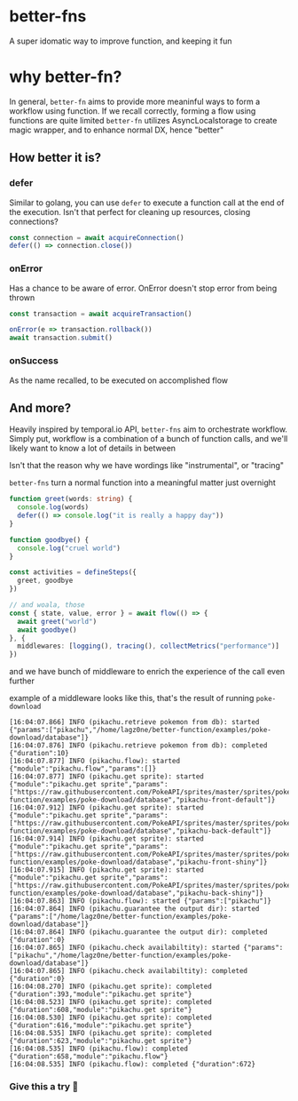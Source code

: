 # better-fns

A super idomatic way to improve function, and keeping it fun

# why better-fn?

In general, `better-fn` aims to provide more meaninful ways to form a workflow using function. If we recall correctly, forming a flow using functions are quite limited
`better-fn` utilizes AsyncLocalstorage to create magic wrapper, and to enhance normal DX, hence "better"

## How better it is?

### defer
Similar to golang, you can use `defer` to execute a function call at the end of the execution. Isn't that perfect for cleaning up resources, closing connections?
```typescript
const connection = await acquireConnection()
defer(() => connection.close())
```

### onError
Has a chance to be aware of error. OnError doesn't stop error from being thrown

```typescript
const transaction = await acquireTransaction()

onError(e => transaction.rollback())
await transaction.submit()
```

### onSuccess
As the name recalled, to be executed on accomplished flow

## And more?

Heavily inspired by temporal.io API, `better-fns` aim to orchestrate workflow. 
Simply put, workflow is a combination of a bunch of function calls, and we'll likely want to know a lot of details in between

Isn't that the reason why we have wordings like "instrumental", or "tracing"

`better-fns` turn a normal function into a meaningful matter just overnight

```typescript
function greet(words: string) {
  console.log(words)
  defer(() => console.log("it is really a happy day"))
}

function goodbye() {
  console.log("cruel world")
}

const activities = defineSteps({
  greet, goodbye
})

// and woala, those 
const { state, value, error } = await flow(() => {
  await greet("world")
  await goodbye()
}, {
  middlewares: [logging(), tracing(), collectMetrics("performance")]
})
```

and we have bunch of middleware to enrich the experience of the call even further

example of a middleware looks like this, that's the result of running `poke-download`
```
[16:04:07.866] INFO (pikachu.retrieve pokemon from db): started {"params":["pikachu","/home/lagz0ne/better-function/examples/poke-download/database"]}
[16:04:07.876] INFO (pikachu.retrieve pokemon from db): completed {"duration":10}
[16:04:07.877] INFO (pikachu.flow): started {"module":"pikachu.flow","params":[]}
[16:04:07.877] INFO (pikachu.get sprite): started {"module":"pikachu.get sprite","params":["https://raw.githubusercontent.com/PokeAPI/sprites/master/sprites/pokemon/25.png","/home/lagz0ne/better-function/examples/poke-download/database","pikachu-front-default"]}
[16:04:07.912] INFO (pikachu.get sprite): started {"module":"pikachu.get sprite","params":["https://raw.githubusercontent.com/PokeAPI/sprites/master/sprites/pokemon/back/25.png","/home/lagz0ne/better-function/examples/poke-download/database","pikachu-back-default"]}
[16:04:07.914] INFO (pikachu.get sprite): started {"module":"pikachu.get sprite","params":["https://raw.githubusercontent.com/PokeAPI/sprites/master/sprites/pokemon/shiny/25.png","/home/lagz0ne/better-function/examples/poke-download/database","pikachu-front-shiny"]}
[16:04:07.915] INFO (pikachu.get sprite): started {"module":"pikachu.get sprite","params":["https://raw.githubusercontent.com/PokeAPI/sprites/master/sprites/pokemon/back/shiny/25.png","/home/lagz0ne/better-function/examples/poke-download/database","pikachu-back-shiny"]}
[16:04:07.863] INFO (pikachu.flow): started {"params":["pikachu"]}
[16:04:07.864] INFO (pikachu.guarantee the output dir): started {"params":["/home/lagz0ne/better-function/examples/poke-download/database"]}
[16:04:07.864] INFO (pikachu.guarantee the output dir): completed {"duration":0}
[16:04:07.865] INFO (pikachu.check availabiltity): started {"params":["pikachu","/home/lagz0ne/better-function/examples/poke-download/database"]}
[16:04:07.865] INFO (pikachu.check availabiltity): completed {"duration":0}
[16:04:08.270] INFO (pikachu.get sprite): completed {"duration":393,"module":"pikachu.get sprite"}
[16:04:08.523] INFO (pikachu.get sprite): completed {"duration":608,"module":"pikachu.get sprite"}
[16:04:08.530] INFO (pikachu.get sprite): completed {"duration":616,"module":"pikachu.get sprite"}
[16:04:08.535] INFO (pikachu.get sprite): completed {"duration":623,"module":"pikachu.get sprite"}
[16:04:08.535] INFO (pikachu.flow): completed {"duration":658,"module":"pikachu.flow"}
[16:04:08.535] INFO (pikachu.flow): completed {"duration":672}
```

### Give this a try 🚀